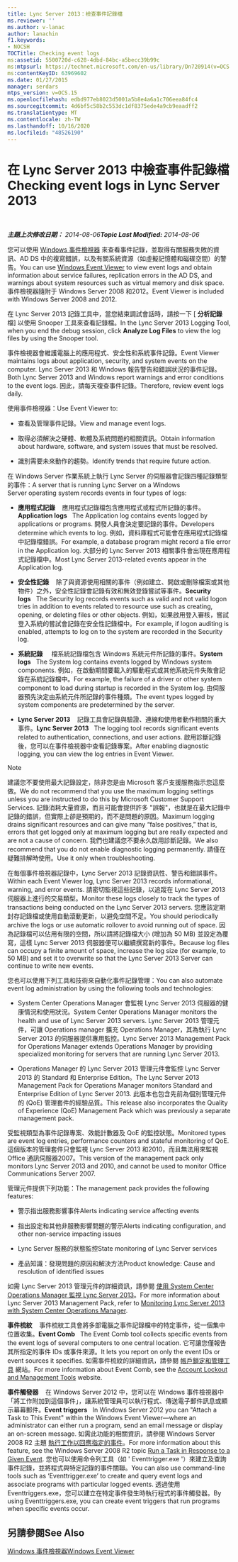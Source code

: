 ```yaml
---
title: Lync Server 2013：檢查事件記錄檔
ms.reviewer: ''
ms.author: v-lanac
author: lanachin
f1.keywords:
- NOCSH
TOCTitle: Checking event logs
ms:assetid: 5500720d-c628-4dbd-84bc-a5becc39b99c
ms:mtpsurl: https://technet.microsoft.com/en-us/library/Dn720914(v=OCS.15)
ms:contentKeyID: 63969602
ms.date: 01/27/2015
manager: serdars
mtps_version: v=OCS.15
ms.openlocfilehash: edbd977eb8023d5001a5b8e4a6a1c706eea84fc4
ms.sourcegitcommit: 4d6bf5c58b2c553dc1df8375ede4a9cb9eaadff2
ms.translationtype: MT
ms.contentlocale: zh-TW
ms.lasthandoff: 10/16/2020
ms.locfileid: "48526190"
---
```

# <a name="checking-event-logs-in-lync-server-2013"></a><span data-ttu-id="c6b4f-102">在 Lync Server 2013 中檢查事件記錄檔</span><span class="sxs-lookup"><span data-stu-id="c6b4f-102">Checking event logs in Lync Server 2013</span></span>

<div data-xmlns="http://www.w3.org/1999/xhtml">

<div class="topic" data-xmlns="http://www.w3.org/1999/xhtml" data-msxsl="urn:schemas-microsoft-com:xslt" data-cs="https://msdn.microsoft.com/">

<div data-asp="https://msdn2.microsoft.com/asp">



</div>

<div id="mainSection">

<div id="mainBody">

<span> </span>

<span data-ttu-id="c6b4f-103">_**主題上次修改日期：** 2014-08-06_</span><span class="sxs-lookup"><span data-stu-id="c6b4f-103">_**Topic Last Modified:** 2014-08-06_</span></span>

<span data-ttu-id="c6b4f-104">您可以使用 [Windows 事件檢視器](https://go.microsoft.com/fwlink/p/?linkid=314067) 來查看事件記錄，並取得有關服務失敗的資訊、AD DS 中的複寫錯誤，以及有關系統資源（如虛擬記憶體和磁碟空間）的警告。</span><span class="sxs-lookup"><span data-stu-id="c6b4f-104">You can use [Windows Event Viewer](https://go.microsoft.com/fwlink/p/?linkid=314067) to view event logs and obtain information about service failures, replication errors in the AD DS, and warnings about system resources such as virtual memory and disk space.</span></span> <span data-ttu-id="c6b4f-105">事件檢視器隨附于 Windows Server 2008 和2012。</span><span class="sxs-lookup"><span data-stu-id="c6b4f-105">Event Viewer is included with Windows Server 2008 and 2012.</span></span>

<span data-ttu-id="c6b4f-106">在 Lync Server 2013 記錄工具中，當您結束調試會話時，請按一下 [ **分析記錄** 檔] 以使用 Snooper 工具來查看記錄檔。</span><span class="sxs-lookup"><span data-stu-id="c6b4f-106">In the Lync Server 2013 Logging Tool, when you end the debug session, click **Analyze Log Files** to view the log files by using the Snooper tool.</span></span>

<span data-ttu-id="c6b4f-107">事件檢視器會維護電腦上的應用程式、安全性和系統事件記錄。</span><span class="sxs-lookup"><span data-stu-id="c6b4f-107">Event Viewer maintains logs about application, security, and system events on the computer.</span></span> <span data-ttu-id="c6b4f-108">Lync Server 2013 和 Windows 報告警告和錯誤狀況的事件記錄。</span><span class="sxs-lookup"><span data-stu-id="c6b4f-108">Both Lync Server 2013 and Windows report warnings and error conditions to the event logs.</span></span> <span data-ttu-id="c6b4f-109">因此，請每天複查事件記錄。</span><span class="sxs-lookup"><span data-stu-id="c6b4f-109">Therefore, review event logs daily.</span></span>

<span data-ttu-id="c6b4f-110">使用事件檢視器：</span><span class="sxs-lookup"><span data-stu-id="c6b4f-110">Use Event Viewer to:</span></span>

  - <span data-ttu-id="c6b4f-111">查看及管理事件記錄。</span><span class="sxs-lookup"><span data-stu-id="c6b4f-111">View and manage event logs.</span></span>

  - <span data-ttu-id="c6b4f-112">取得必須解決之硬體、軟體及系統問題的相關資訊。</span><span class="sxs-lookup"><span data-stu-id="c6b4f-112">Obtain information about hardware, software, and system issues that must be resolved.</span></span>

  - <span data-ttu-id="c6b4f-113">識別需要未來動作的趨勢。</span><span class="sxs-lookup"><span data-stu-id="c6b4f-113">Identify trends that require future action.</span></span>

<span data-ttu-id="c6b4f-114">在 Windows Server 作業系統上執行 Lync Server 的伺服器會記錄四種記錄類型的事件：</span><span class="sxs-lookup"><span data-stu-id="c6b4f-114">A server that is running Lync Server on a Windows Server operating system records events in four types of logs:</span></span>

  - <span data-ttu-id="c6b4f-115">**應用程式記錄**    應用程式記錄檔包含應用程式或程式所記錄的事件。</span><span class="sxs-lookup"><span data-stu-id="c6b4f-115">**Application logs**   The Application log contains events logged by applications or programs.</span></span> <span data-ttu-id="c6b4f-116">開發人員會決定要記錄的事件。</span><span class="sxs-lookup"><span data-stu-id="c6b4f-116">Developers determine which events to log.</span></span> <span data-ttu-id="c6b4f-117">例如，資料庫程式可能會在應用程式記錄檔中記錄檔錯誤。</span><span class="sxs-lookup"><span data-stu-id="c6b4f-117">For example, a database program might record a file error in the Application log.</span></span> <span data-ttu-id="c6b4f-118">大部分的 Lync Server 2013 相關事件會出現在應用程式記錄檔中。</span><span class="sxs-lookup"><span data-stu-id="c6b4f-118">Most Lync Server 2013-related events appear in the Application log.</span></span>

  - <span data-ttu-id="c6b4f-119">**安全性記錄**    除了與資源使用相關的事件（例如建立、開啟或刪除檔案或其他物件）之外，安全性記錄會記錄有效和無效登錄嘗試等事件。</span><span class="sxs-lookup"><span data-stu-id="c6b4f-119">**Security logs**   The Security log records events such as valid and not valid logon tries in addition to events related to resource use such as creating, opening, or deleting files or other objects.</span></span> <span data-ttu-id="c6b4f-120">例如，如果啟用登入審核，嘗試登入系統的嘗試會記錄在安全性記錄檔中。</span><span class="sxs-lookup"><span data-stu-id="c6b4f-120">For example, if logon auditing is enabled, attempts to log on to the system are recorded in the Security log.</span></span>

  - <span data-ttu-id="c6b4f-121">**系統記錄**     檔系統記錄檔包含 Windows 系統元件所記錄的事件。</span><span class="sxs-lookup"><span data-stu-id="c6b4f-121">**System logs**   The System log contains events logged by Windows system components.</span></span> <span data-ttu-id="c6b4f-122">例如，在啟動期間要載入的驅動程式或其他系統元件失敗會記錄在系統記錄檔中。</span><span class="sxs-lookup"><span data-stu-id="c6b4f-122">For example, the failure of a driver or other system component to load during startup is recorded in the System log.</span></span> <span data-ttu-id="c6b4f-123">由伺服器預先決定由系統元件所記錄的事件種類。</span><span class="sxs-lookup"><span data-stu-id="c6b4f-123">The event types logged by system components are predetermined by the server.</span></span>

  - <span data-ttu-id="c6b4f-124">**Lync Server 2013**    記錄工具會記錄與驗證、連線和使用者動作相關的重大事件。</span><span class="sxs-lookup"><span data-stu-id="c6b4f-124">**Lync Server 2013**   The logging tool records significant events related to authentication, connections, and user actions.</span></span> <span data-ttu-id="c6b4f-125">啟用診斷記錄後，您可以在事件檢視器中查看記錄專案。</span><span class="sxs-lookup"><span data-stu-id="c6b4f-125">After enabling diagnostic logging, you can view the log entries in Event Viewer.</span></span>

<div>


> [!NOTE]  
> <span data-ttu-id="c6b4f-126">建議您不要使用最大記錄設定，除非您是由 Microsoft 客戶支援服務指示您這麼做。</span><span class="sxs-lookup"><span data-stu-id="c6b4f-126">We do not recommend that you use the maximum logging settings unless you are instructed to do this by Microsoft Customer Support Services.</span></span> <span data-ttu-id="c6b4f-127">記錄消耗大量資源，而且可能會提供許多 "誤報"，也就是在最大記錄中記錄的錯誤，但實際上卻是預期的，而不是問題的原因。</span><span class="sxs-lookup"><span data-stu-id="c6b4f-127">Maximum logging drains significant resources and can give many “false positives,” that is, errors that get logged only at maximum logging but are really expected and are not a cause of concern.</span></span> <span data-ttu-id="c6b4f-128">我們也建議您不要永久啟用診斷記錄。</span><span class="sxs-lookup"><span data-stu-id="c6b4f-128">We also recommend that you do not enable diagnostic logging permanently.</span></span> <span data-ttu-id="c6b4f-129">請僅在疑難排解時使用。</span><span class="sxs-lookup"><span data-stu-id="c6b4f-129">Use it only when troubleshooting.</span></span>



</div>

<span data-ttu-id="c6b4f-130">在每個事件檢視器記錄中，Lync Server 2013 記錄資訊性、警告和錯誤事件。</span><span class="sxs-lookup"><span data-stu-id="c6b4f-130">Within each Event Viewer log, Lync Server 2013 records informational, warning, and error events.</span></span> <span data-ttu-id="c6b4f-131">請密切監視這些記錄，以追蹤在 Lync Server 2013 伺服器上進行的交易類型。</span><span class="sxs-lookup"><span data-stu-id="c6b4f-131">Monitor these logs closely to track the types of transactions being conducted on the Lync Server 2013 servers.</span></span> <span data-ttu-id="c6b4f-132">您應該定期封存記錄檔或使用自動滾動更新，以避免空間不足。</span><span class="sxs-lookup"><span data-stu-id="c6b4f-132">You should periodically archive the logs or use automatic rollover to avoid running out of space.</span></span> <span data-ttu-id="c6b4f-133">因為記錄檔可以佔用有限的空間，所以請將記錄檔大小 (增加為 50 MB) 並設定為覆寫，這樣 Lync Server 2013 伺服器便可以繼續撰寫新的事件。</span><span class="sxs-lookup"><span data-stu-id="c6b4f-133">Because log files can occupy a finite amount of space, increase the log size (for example, to 50 MB) and set it to overwrite so that the Lync Server 2013 Server can continue to write new events.</span></span>

<span data-ttu-id="c6b4f-134">您也可以使用下列工具和技術來自動化事件記錄管理：</span><span class="sxs-lookup"><span data-stu-id="c6b4f-134">You can also automate event log administration by using the following tools and technologies:</span></span>

  - <span data-ttu-id="c6b4f-135">System Center Operations Manager 會監視 Lync Server 2013 伺服器的健康情況和使用狀況。</span><span class="sxs-lookup"><span data-stu-id="c6b4f-135">System Center Operations Manager monitors the health and use of Lync Server 2013 servers.</span></span> <span data-ttu-id="c6b4f-136">Lync Server 2013 管理元件，可讓 Operations manager 擴充 Operations Manager，其為執行 Lync Server 2013 的伺服器提供專用監控。</span><span class="sxs-lookup"><span data-stu-id="c6b4f-136">Lync Server 2013 Management Pack for Operations Manager extends Operations Manager by providing specialized monitoring for servers that are running Lync Server 2013.</span></span>

  - <span data-ttu-id="c6b4f-137">Operations Manager 的 Lync Server 2013 管理元件會監控 Lync Server 2013 的 Standard 和 Enterprise Edition。</span><span class="sxs-lookup"><span data-stu-id="c6b4f-137">The Lync Server 2013 Management Pack for Operations Manager monitors Standard and Enterprise Edition of Lync Server 2013.</span></span> <span data-ttu-id="c6b4f-138">此版本也包含先前為個別管理元件的 (QoE) 管理套件的經驗品質。</span><span class="sxs-lookup"><span data-stu-id="c6b4f-138">This release also incorporates the Quality of Experience (QoE) Management Pack which was previously a separate management pack.</span></span>

<span data-ttu-id="c6b4f-139">受監視類型為事件記錄專案、效能計數器及 QoE 的監控狀態。</span><span class="sxs-lookup"><span data-stu-id="c6b4f-139">Monitored types are event log entries, performance counters and stateful monitoring of QoE.</span></span> <span data-ttu-id="c6b4f-140">這個版本的管理套件只會監視 Lync Server 2013 和2010，而且無法用來監視 Office 通訊伺服器2007。</span><span class="sxs-lookup"><span data-stu-id="c6b4f-140">This version of the management pack only monitors Lync Server 2013 and 2010, and cannot be used to monitor Office Communications Server 2007.</span></span>

<span data-ttu-id="c6b4f-141">管理元件提供下列功能：</span><span class="sxs-lookup"><span data-stu-id="c6b4f-141">The management pack provides the following features:</span></span>

  - <span data-ttu-id="c6b4f-142">警示指出服務影響事件</span><span class="sxs-lookup"><span data-stu-id="c6b4f-142">Alerts indicating service affecting events</span></span>

  - <span data-ttu-id="c6b4f-143">指出設定和其他非服務影響問題的警示</span><span class="sxs-lookup"><span data-stu-id="c6b4f-143">Alerts indicating configuration, and other non-service impacting issues</span></span>

  - <span data-ttu-id="c6b4f-144">Lync Server 服務的狀態監控</span><span class="sxs-lookup"><span data-stu-id="c6b4f-144">State monitoring of Lync Server services</span></span>

  - <span data-ttu-id="c6b4f-145">產品知識：發現問題的原因和解決方法</span><span class="sxs-lookup"><span data-stu-id="c6b4f-145">Product knowledge: Cause and resolution of identified issues</span></span>

<span data-ttu-id="c6b4f-146">如需 Lync Server 2013 管理元件的詳細資訊，請參閱 [使用 System Center Operations Manager 監視 Lync Server 2013](lync-server-2013-monitoring-lync-server-with-system-center-operations-manager.md)。</span><span class="sxs-lookup"><span data-stu-id="c6b4f-146">For more information about Lync Server 2013 Management Pack, refer to [Monitoring Lync Server 2013 with System Center Operations Manager](lync-server-2013-monitoring-lync-server-with-system-center-operations-manager.md).</span></span>

<span data-ttu-id="c6b4f-147">**事件梳紋**    事件梳紋工具會將多部電腦之事件記錄檔中的特定事件，從一個集中位置收集。</span><span class="sxs-lookup"><span data-stu-id="c6b4f-147">**Event Comb**   The Event Comb tool collects specific events from the event logs of several computers to one central location.</span></span> <span data-ttu-id="c6b4f-148">它可讓您僅報告其所指定的事件 IDs 或事件來源。</span><span class="sxs-lookup"><span data-stu-id="c6b4f-148">It lets you report on only the event IDs or event sources it specifies.</span></span> <span data-ttu-id="c6b4f-149">如需事件梳紋的詳細資訊，請參閱 [帳戶鎖定和管理工具](https://go.microsoft.com/fwlink/?linkid=35607) 網站。</span><span class="sxs-lookup"><span data-stu-id="c6b4f-149">For more information about Event Comb, see the [Account Lockout and Management Tools](https://go.microsoft.com/fwlink/?linkid=35607) website.</span></span>

<span data-ttu-id="c6b4f-150">**事件觸發器**    在 Windows Server 2012 中，您可以在 Windows 事件檢視器中「將工作附加到這個事件」，讓系統管理員可以執行程式、傳送電子郵件訊息或顯示幕幕郵件。</span><span class="sxs-lookup"><span data-stu-id="c6b4f-150">**Event triggers**   In Windows Server 2012 you can "Attach a Task to This Event" within the Windows Event Viewer—where an administrator can either run a program, send an email message or display an on-screen message.</span></span> <span data-ttu-id="c6b4f-151">如需此功能的相關資訊，請參閱 Windows Server 2008 R2 主題 [執行工作以回應指定的事件](https://technet.microsoft.com/library/cc748900.aspx)。</span><span class="sxs-lookup"><span data-stu-id="c6b4f-151">For more information about this feature, see the Windows Server 2008 R2 topic [Run a Task in Response to a Given Event](https://technet.microsoft.com/library/cc748900.aspx).</span></span> <span data-ttu-id="c6b4f-152">您也可以使用命令列工具（如 ' Eventtrigger.exe '）來建立及查詢事件記錄，並將程式與特定記錄的事件關聯。</span><span class="sxs-lookup"><span data-stu-id="c6b4f-152">You can also use command-line tools such as ‘Eventtrigger.exe’ to create and query event logs and associate programs with particular logged events.</span></span> <span data-ttu-id="c6b4f-153">透過使用 Eventtriggers.exe，您可以建立在特定事件發生時執行程式的事件觸發器。</span><span class="sxs-lookup"><span data-stu-id="c6b4f-153">By using Eventtriggers.exe, you can create event triggers that run programs when specific events occur.</span></span>

<div>

## <a name="see-also"></a><span data-ttu-id="c6b4f-154">另請參閱</span><span class="sxs-lookup"><span data-stu-id="c6b4f-154">See Also</span></span>


[<span data-ttu-id="c6b4f-155">Windows 事件檢視器</span><span class="sxs-lookup"><span data-stu-id="c6b4f-155">Windows Event Viewer</span></span>](https://go.microsoft.com/fwlink/p/?linkid=314067)  
  

</div>

</div>

<span> </span>

</div>

</div>

</div>

